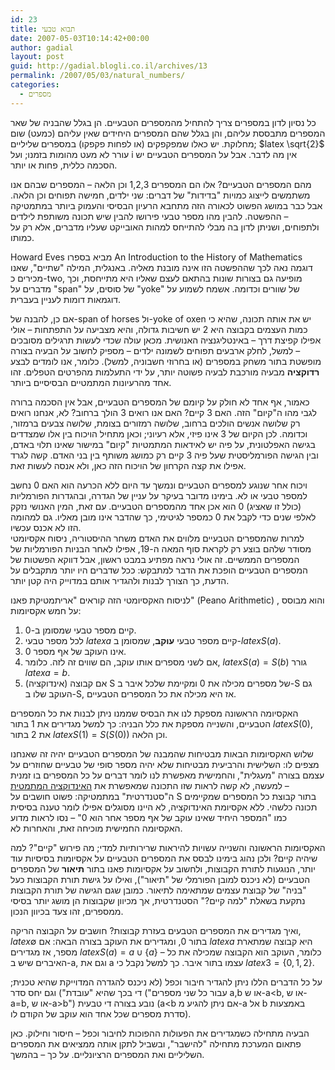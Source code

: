```yaml
---
id: 23
title: תבוא טבעי
date: 2007-05-03T10:14:42+00:00
author: gadial
layout: post
guid: http://gadial.blogli.co.il/archives/13
permalink: /2007/05/03/natural_numbers/
categories:
  - מספרים
---
```

כל נסיון לדון במספרים צריך להתחיל מהמספרים הטבעיים. הן בגלל שהבניה של שאר המספרים מתבססת עליהם, והן בגלל שהם המספרים היחידים שאין עליהם (כמעט) שום מחלוקת. יש כאלו שמפקפקים (או לפחות פקפקו) במספרים שליליים; $latex \sqrt{2}$ עורר לא מעט מהומות בזמנו; ועל i אין מה לדבר. אבל על המספרים הטבעיים יש הסכמה כללית, פחות או יותר.

מהם המספרים הטבעיים? אלו הם המספרים 1,2,3 וכן הלאה &#8211; המספרים שבהם אנו משתמשים לייצוג כמויות "בדידות" של דברים: שני ילדים, חמישה תפוחים וכן הלאה. אבל כבר במושג הפשוט לכאורה הזה מתחבא הרעיון הבסיסי והעמוק ביותר במתמטיקה &#8211; ההפשטה. להבין מהו מספר טבעי פירושו להבין שיש תכונה משותפת לילדים ולתפוחים, ושניתן לדון בה מבלי להתייחס למהות האובייקט שעליו מדברים, אלא רק על כמותו.

Howard Eves מביא בספרו An Introduction to the History of Mathematics דוגמה נאה לכך שההפשטה הזו אינה מובנת מאליה. באנגלית, המילה "שתיים", שאנו מכירים כ-two, מופיעה גם בצורות שונות בהתאם לעצם שאליו היא מתייחסת, וכך מדברים על "span" של סוסים, על "yoke" של שוורים וכדומה. אשמח לשמוע על דוגמאות דומות לעניין בעברית.

אם כן, להבנה של-span of horses ול-yoke of oxen יש את אותה תכונה, שהיא כי כמות העצמים בקבוצה היא 2 יש חשיבות גדולה, והיא מצביעה על התפתחות &#8211; אולי אפילו קפיצת דרך &#8211; באינטליגנציה האנושית. מכאן עולה שכדי לעשות תרגילים מסובכים &#8211; למשל, לחלק ארבעים תפוחים לשמונה ילדים &#8211; מספיק לחשוב על הבעיה בצורה מופשטת בתור משחק במספרים (או בחרוזי חשבוניה, למשל). כלומר, אנו לומדים לבצע **רדוקציה** מבעיה מורכבת לבעיה פשוטה יותר, על ידי התעלמות מהפרטים הטפלים. זהו אחד מהרעיונות המתמטיים הבסיסיים ביותר.

כאמור, אף אחד לא חולק על קיומם של המספרים הטבעיים, אבל אין הסכמה ברורה לגבי מהו ה"קיום" הזה. האם 3 קיים? האם אנו רואים 3 הולך ברחוב? לא, אנחנו רואים רק שלושה אנשים הולכים ברחוב, שלושה רמזורים בצומת, שלושה צבעים ברמזור, וכדומה. לכן הקיום של 3 אינו פיזי, אלא רעיוני; וכאן מתחיל הויכוח בין אלו שמצדדים בגישה האפלטונית, על פיה יש לאידאות המתמטיות "קיום" במישור שאינו תלוי באדם, ובין הגישה הפורמליסטית שעל פיה 3 קיים רק כמושג משותף בין בני האדם. קשה לגרד אפילו את קצה הקרחון של הויכוח הזה כאן, ולא אנסה לעשות זאת.

ויכוח אחר שנוגע למספרים הטבעיים ונמשך עד היום ללא הכרעה הוא האם 0 נחשב למספר טבעי או לא. בימינו מדובר בעיקר על עניין של הגדרה, ובהגדרות הפורמליות (כולל זו שאציג) 0 הוא אכן אחד מהמספרים הטבעיים. עם זאת, המין האנושי נזקק לאלפי שנים כדי לקבל את 0 כמספר לגיטימי, כך שהדבר אינו מובן מאליו. גם למהומה הזו לא אכנס עכשיו.  
למרות שהמספרים הטבעיים מלווים את האדם משחר ההיסטוריה, ניסוח אקסיומטי מסודר שלהם בוצע רק לקראת סוף המאה ה-19, אפילו לאחר הבניות הפורמליות של המספרים הממשיים. זה אולי נראה מפתיע במבט ראשון, אבל דווקא הפשטות של המספרים הטבעיים הופכת את הדבר למתבקש: ככל שדברים היו יותר מתקבלים על הדעת, כך הצורך לבנות ולהגדיר אותם במדוייק היה קטן יותר.

לניסוח האקסיומטי הזה קוראים "אריתמטיקת פאנו" (Peano Arithmetic) , והוא מבוסס על חמש אקסיומות:

  1. קיים מספר טבעי שמסומן ב-0.
  2. לכל מספר טבעי $latex a$ קיים מספר טבעי **עוקב**, שמסומן ב-$latex S(a)$.
  3. 0 אינו העוקב של אף מספר.
  4. אם לשני מספרים אותו עוקב, הם שווים זה לזה. כלומר, $latex S(a)=S(b)$ גורר $latex a=b$.
  5. (אינדוקציה) אם קבוצה S של מספרים מכילה את 0 ומקיימת שלכל איבר ב-S גם העוקב שלו ב-S, אז היא מכילה את כל המספרים הטבעיים.

האקסיומה הראשונה מספקת לנו את הבסיס שממנו ניתן לבנות את כל המספרים הטבעיים, והשנייה מספקת את כלל הבניה: כך למשל מגדירים את 1 בתור $latex S(0)$, את 2 בתור $latex S(1)=S(S(0))$ וכן הלאה.

שלוש האקסיומות הבאות מבטיחות שהמבנה של המספרים הטבעיים יהיה זה שאנחנו מצפים לו: השלישית והרביעית מבטיחות שלא יהיה מספר סופי של טבעיים שחוזרים על עצמם בצורה "מעגלית", והחמישית מאפשרת לנו לומר דברים על כל המספרים בו זמנית &#8211; למעשה, לא קשה לראות שזו התכונה שמאפשרת את [האינדוקציה המתמטית](http://he.wikipedia.org/wiki/%D7%90%D7%99%D7%A0%D7%93%D7%95%D7%A7%D7%A6%D7%99%D7%94_%D7%9E%D7%AA%D7%9E%D7%98%D7%99%D7%AA) ה"סטנדרטית" במתמטיקה: פשוט חושבים על S בתור קבוצת כל המספרים שמקיימים תכונה כלשהי. ללא אקסיומת האינדוקציה, לא היינו מסוגלים אפילו לומר טענה בסיסית כמו "המספר היחיד שאינו עוקב של אף מספר אחר הוא 0" &#8211; נסו לראות מדוע האקסיומה החמישית מוכיחה זאת, והאחרות לא.

האקסיומות הראשונה והשנייה עשויות להיראות שרירותיות למדי; מה פירוש "קיים"? למה שיהיה קיים? ולכן נהוג בימינו לבסס את המספרים הטבעיים על אקסיומות בסיסיות עוד יותר, הנוגעות לתורת הקבוצות, ולחשוב על אקסיומות פאנו בתור **תיאור** של המספרים הטבעיים (לא ניכנס למובן הפורמלי של "תיאור"), ואילו על גישת תורת הקבוצות כעל "בניה" של קבוצת עצמים שמתאימה לתיאור. כמובן שגם הגישה של תורת הקבוצות נתקעת בשאלת "למה קיים?" הסטנדרטית, אך מכיוון שקבוצות הן מושג יותר בסיסי ממספרים, זהו צעד בכיוון הנכון.

ואיך מגדירים את המספרים הטבעים בעזרת קבוצות? חושבים על הקבוצה הריקה, $latex \emptyset$ בתור 0, ומגדירים את העוקב בצורה הבאה: אם $latex a$ היא קבוצה שמתארת מספר, אז מגדירים $latex S(a)=a\cup\{a\}$ &#8211; כלומר, העוקב הוא הקבוצה שמכילה את כל האיברים שיש ב-a, וגם את a עצמו בתור איבר. כך למשל נקבל כי $latex 3=\{0,1,2\}$.

על כל הדברים הללו ניתן להגדיר חיבור וכפל (לא ניכנס להגדרה המדוייקת שהיא טכנית; די בכך שהיא "עובדת") וגם יחס סדר ("עבור כל שני מספרים a,b או ש-a<b, או ש-a=b, או ש-a>b") נובע בצורה די טבעית (a<b אם ניתן להגיע מ-a אל b באמצעות סדרת מספרים שכל אחד הוא עוקב של הקודם לו).

הבעיה מתחילה כשמגדירים את הפעולות ההפוכות לחיבור וכפל &#8211; חיסור וחילוק. כאן פתאום המערכת מתחילה "להישבר", ובשביל לתקן אותה ממציאים את המספרים השליליים ואת המספרים הרציונליים. על כך &#8211; בהמשך.